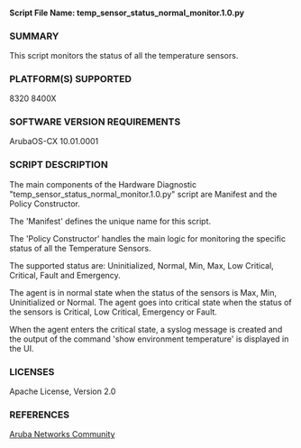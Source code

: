 #### Script File Name: temp\_sensor\_status\_normal\_monitor.1.0.py

### SUMMARY
This script monitors the status of all the temperature sensors.

### PLATFORM(S) SUPPORTED
8320
8400X

### SOFTWARE VERSION REQUIREMENTS
ArubaOS-CX 10.01.0001

### SCRIPT DESCRIPTION
The main components of the Hardware Diagnostic  "temp_sensor_status_normal_monitor.1.0.py" script are Manifest and the Policy Constructor.  

The  'Manifest' defines the unique name for this script.

The 'Policy Constructor' handles the main logic for monitoring the specific status of all the Temperature Sensors.

The supported status are: Uninitialized, Normal, Min, Max, Low Critical, Critical, Fault and Emergency.

The agent is in normal state when the status of the sensors is Max, Min, Uninitialized or Normal. The agent goes into critical state when the status of the sensors is Critical, Low Critical, Emergency or Fault.

When the agent enters the critical state, a syslog message is created and the output of the command 'show environment temperature' is displayed in the UI.


### LICENSES
Apache License, Version 2.0

### REFERENCES
[Aruba Networks Community](http://community.arubanetworks.com/t5/Network-Analytic-Engine/ct-p/NetworkAnalyticEngine)
